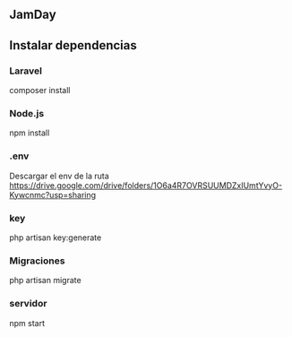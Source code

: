 ## JamDay

## Instalar dependencias

### Laravel

composer install

### Node.js

npm install

### .env

Descargar el env de la ruta https://drive.google.com/drive/folders/1O6a4R7OVRSUUMDZxIUmtYvyO-Kywcnmc?usp=sharing

### key

php artisan key:generate

### Migraciones

php artisan migrate

### servidor

npm start
